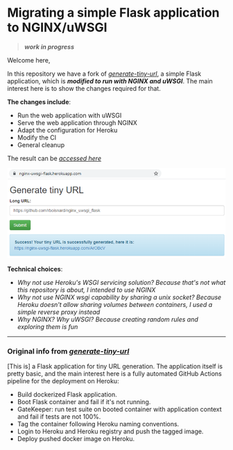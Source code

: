 # Migrating a simple Flask application to NGINX/uWSGI
> ***work in progress***

Welcome here,

In this repository we have a fork of *[generate-tiny-url](https://github.com/tkrishtop/generate-tiny-url)*, a simple Flask application, which is ***modified to run with NGINX and uWSGI***. The main interest here is to show the changes required for that.

**The changes include**:
* Run the web application with uWSGI
* Serve the web application through NGINX
* Adapt the configuration for Heroku
* Modify the CI
* General cleanup

The result can be *[accessed here](https://nginx-uwsgi-flask.herokuapp.com/)*

![app_screenshot](readme/screenshot.png)

**Technical choices**:
* *Why not use Heroku's WSGI servicing solution? Because that's not what this repository is about, I intended to use NGINX*
* *Why not use NGINX wsgi capability by sharing a unix socket? Because Heroku doesn't allow sharing volumes between containers, I used a simple reverse proxy instead*
* *Why NGINX? Why uWSGI? Because creating random rules and exploring them is fun*

---
### Original info from *[generate-tiny-url](https://github.com/tkrishtop/generate-tiny-url)*

[This is] a Flask application for tiny URL generation.
The application itself is pretty basic, and the main interest
here is a fully automated GitHub Actions pipeline for the deployment on  Heroku:
* Build dockerized Flask application.
* Boot Flask container and fail if it's not running.
* GateKeeper: run test suite on booted container with application context 
and fail if tests are not 100%.
* Tag the container following Heroku naming conventions.
* Login to Heroku and Heroku registry and push the tagged image.
* Deploy pushed docker image on Heroku.
